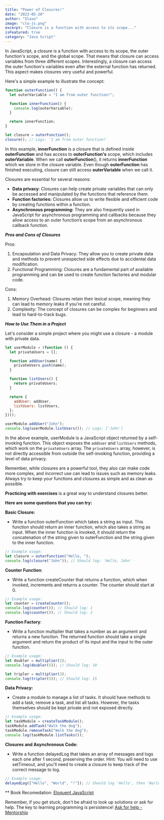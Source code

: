 ```yaml
---
title: "Power of Closures!"
date: "2023-05-20"
author: "Slavo"
image: "clo-js.png"
excerpt: "Closure is a function with access to its scope..."
isFeatured: true
category: "Java Script"
---
```


In JavaScript, a closure is a function with access to its scope, the outer function's scope, and the global scope. That means that closure can access variables from three different scopes. Interestingly, a closure can access the outer function's variables even after the external function has returned. This aspect makes closures very useful and powerful.

Here's a simple example to illustrate the concept:

```javascript
function outerFunction() {
  let outerVariable = "I am from outer function!";

  function innerFunction() {
    console.log(outerVariable);
  }

  return innerFunction;
}

let closure = outerFunction();
closure(); // Logs: 'I am from outer function!'
```

In this example, **innerFunction** is a closure that is defined inside **outerFunction** and has access to **outerFunction's** scope, which includes **outerVariable**. When we call **outerFunction**(), it returns **innerFunction** which we store in the closure variable. Even though **outerFunction** has finished executing, closure can still access **outerVariable** when we call it.

Closures are essential for several reasons:

- **Data privacy**: Closures can help create private variables that can only be accessed and manipulated by the functions that reference them.
- **Function factories:** Closures allow us to write flexible and efficient code by creating functions within a function.
- **Asynchronous programming:** They are also frequently used in JavaScript for asynchronous programming and callbacks because they allow access to an outer function’s scope from an asynchronous callback function.

**_Pros and Cons of Closures_**

Pros:

1. Encapsulation and Data Privacy: They allow you to create private data and methods to prevent unexpected side effects due to accidental data modification.
2. Functional Programming: Closures are a fundamental part of available programming and can be used to create function factories and modular code.

Cons:

1. Memory Overhead: Closures retain their lexical scope, meaning they can lead to memory leaks if you're not careful.
2. Complexity: The concept of closures can be complex for beginners and lead to hard-to-track bugs.

**_How to Use Them in a Project_**

Let's consider a simple project where you might use a closure - a module with private data.

```javascript
let userModule = (function () {
  let privateUsers = [];

  function addUser(name) {
    privateUsers.push(name);
  }

  function listUsers() {
    return privateUsers;
  }

  return {
    addUser: addUser,
    listUsers: listUsers,
  };
})();

userModule.addUser("John");
console.log(userModule.listUsers()); // Logs: ['John']
```

In the above example, userModule is a JavaScript object returned by a self-invoking function. This object exposes the `addUser` and `listUsers` methods, which work on the `privateUsers` array. The `privateUsers` array, however, is not directly accessible from outside the self-invoking function, providing a level of data privacy.

Remember, while closures are a powerful tool, they also can make code more complex, and incorrect use can lead to issues such as memory leaks. Always try to keep your functions and closures as simple and as clean as possible.

**Practicing with exercises** is a great way to understand closures better.

**Here are some questions that you can try:**

**Basic Closure:**

- Write a function outerFunction which takes a string as input. This function should return an inner function, which also takes a string as input. When the inner function is invoked, it should return the concatenation of the string given to outerFunction and the string given to the inner function.

```javascript
// Example usage:
let closure = outerFunction("Hello, ");
console.log(closure("John")); // Should log: 'Hello, John'
```

**Counter Function**:

- Write a function createCounter that returns a function, which when invoked, increments and returns a counter. The counter should start at 0.

```javascript
// Example usage:
let counter = createCounter();
console.log(counter()); // Should log: 1
console.log(counter()); // Should log: 2
```

**Function Factory**:

- Write a function multiplier that takes a number as an argument and returns a new function. The returned function should take a single argument and return the product of its input and the input to the outer function.

```javascript
// Example usage:
let doubler = multiplier(2);
console.log(doubler(5)); // Should log: 10

let tripler = multiplier(3);
console.log(tripler(5)); // Should log: 15
```

**Data Privacy:**

- Create a module to manage a list of tasks. It should have methods to add a task, remove a task, and list all tasks. However, the tasks themselves should be kept private and not exposed directly.

```javascript
// Example usage:
let taskModule = createTaskModule();
taskModule.addTask("Walk the dog");
taskModule.removeTask("Walk the dog");
console.log(taskModule.listTasks());
```

**Closures and Asynchronous Code:**

- Write a function delayedLog that takes an array of messages and logs each one after 1 second, preserving the order. Hint: You will need to use setTimeout, and you'll need to create a closure to keep track of the correct message to log.

```javascript
// Example usage:
delayedLog(["Hello", "World", "!"]); // Should log 'Hello', then 'World', then '!', each one second apart
```

\*\* Book Recomedation: [Eloquent JavaScript](https://amzn.to/44UeeZ6)

Remember, if you get stuck, don't be afraid to look up solutions or ask for help. The key to learning programming is persistence! [Ask for help - Mentorship](/contact)
